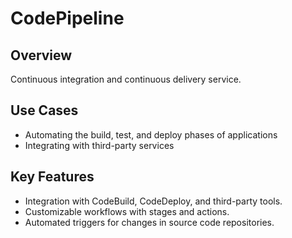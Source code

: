 # CodePipeline

## Overview
Continuous integration and continuous delivery service.

## Use Cases
- Automating the build, test, and deploy phases of applications
- Integrating with third-party services

## Key Features
- Integration with CodeBuild, CodeDeploy, and third-party tools.
- Customizable workflows with stages and actions.
- Automated triggers for changes in source code repositories.
